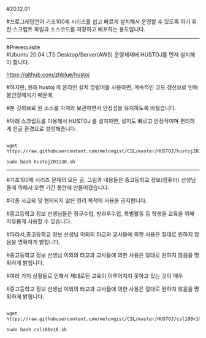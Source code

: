 #20.12.01   

#프로그래밍언어 기초100제 시리즈를 쉽고 빠르게 설치해서 운영할 수 있도록 하기 위한 스크립트 파일과 소스코드를 저장하고 배포하는 용도입니다.    

***

#Prerequisite  
#Ubuntu 20.04 LTS Desktop/Server(AWS) 운영체제에 HUSTOJ를 먼저 설치해야 합니다.   

<https://github.com/zhblue/hustoj>



#하지만, 원래 hustoj 의 온라인 설치 명령어를 사용하면, 계속적인 코드 갱신으로 인해 불안정해지기 때문에,   

#본 깃허브로 원 소스를 가져와 보관하면서 안정성을 유지하도록 바꿨습니다.   

#아래 스크립트를 이용해서 HUSTOJ 를 설치하면, 설치도 빠르고 안정적이며 편리하게 한글 환경으로 설정해줍니다.   

<pre><code>
wget https://raw.githubusercontent.com/melongist/CSL/master/HUSTOJ/hustoj201130.sh

sudo bash hustoj201130.sh
</code></pre>

***

#기초100제 시리즈 문제의 모든 글, 그림과 내용들은 중고등학교 정보(컴퓨터) 선생님들에 의해서 오랜 기간 동안에 만들어졌습니다.   

#각종 사교육 및 협의되지 않은 영리 목적의 사용을 금지합니다.   


#중고등학교 정보 선생님들은 정규수업, 방과후수업, 특별활동 등 학생들 교육을 위해 자유롭게 사용할 수 있습니다.   

#따라서,중고등학교 정보 선생님 이외의 타교과 교사들에 의한 사용은 절대로 원하지 않음을 명확하게 밝힙니다.   

#중고등학교 정보 선생님 이외의 타교과 교사들에 의한 사용은 절대로 원하지 않음을 명확하게 밝힙니다.   

#여러 가지 상황들로 인해서 제대로된 교육이 이루어지지 못하고 있는 것이 매우 

#중고등학교 정보 선생님 이외의 타교과 교사들에 의한 사용은 절대로 원하지 않음을 명확하게 밝힙니다.   

<pre><code>
wget https://raw.githubusercontent.com/melongist/CSL/master/HUSTOJ/csl100v10.sh

sudo bash csl100v10.sh
</code></pre>
